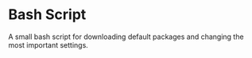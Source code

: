 # Bash Script

A small bash script for downloading default packages and changing the most important settings.
